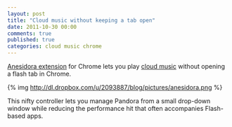 ```yaml
---
layout: post
title: "Cloud music without keeping a tab open"
date: 2011-10-30 00:00
comments: true
published: true
categories: cloud music chrome
---
```

[Anesidora extension](http://code.google.com/p/pandora-extension/downloads/detail?name=Anesidora-1.3.2.crx) for Chrome lets you play [cloud music](http://www.pandora.com) without opening a flash tab in Chrome.

{% img http://dl.dropbox.com/u/2093887/blog/pictures/anesidora.png %}

This nifty controller lets you manage Pandora from a small drop-down window while reducing the performance hit that often accompanies Flash-based apps.
